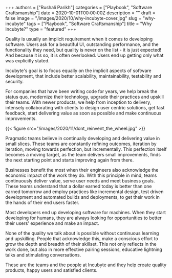 +++
authors = ["Rushali Parikh"]
categories = ["Playbook", "Software Craftsmanship"]
date = 2020-10-01T00:00:00Z
description = ""
draft = false
image = "/images/2020/10/why-incubyte-cover.jpg"
slug = "why-incubyte"
tags = ["Playbook", "Software Craftsmanship"]
title = "Why Incubyte?"
type = "featured"
+++

Quality is usually an implicit requirement when it comes to developing software. Users ask for a beautiful UI, outstanding performance, and the functionality they need, but quality is never on the list - it is just expected! And because it is so, it is often overlooked. Users end up getting only what was explicitly stated.

Incubyte's goal is to focus equally on the implicit aspects of software development, that include better scalability, maintainability, testability and security.

For companies that have been writing code for years, we help break the status quo, modernize their technology, upgrade their practices and upskill their teams. With newer products, we help from inception to delivery, intensely collaborating with clients to design user centric solutions, get fast feedback, start delivering value as soon as possible and make continuous improvements.

{{< figure src="/images/2020/11/dont_reinvent_the_wheel.jpg" >}}

Pragmatic teams believe in continually developing and delivering value in small slices. These teams are constantly refining outcomes, iteration by iteration, moving towards perfection, but incrementally. This perfection itself becomes a moving target, as the team delivers small improvements, finds the next starting point and starts improving again from there.

Businesses benefit the most when their engineers also acknowledge the economic impact of the work they do. With this principle in mind, teams continuously deliver value, serve user needs and meet business goals. These teams understand that a dollar earned today is better than one earned tomorrow and employ practices like incremental design, test driven development and automated builds and deployments, to get their work in the hands of their end users faster.

Most developers end up developing software for machines. When they start developing for humans, they are always looking for opportunities to better their users' experience and make an impact.

None of the quality we talk about is possible without continuous learning and upskilling. People that acknowledge this, make a conscious effort to grow the depth and breadth of their skillset. This not only reflects in the work done, but also in more effective pairing sessions, educative lightning talks and stimulating conversations.

These are the teams and the people at Incubyte and they help create quality products, happy users and satisfied clients.
